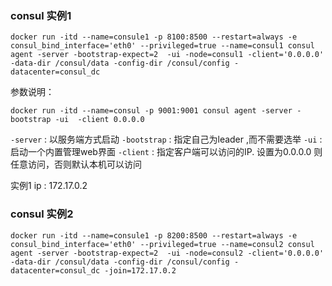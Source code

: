  
 ### consul 实例1
    docker run -itd --name=consule1 -p 8100:8500 --restart=always -e consul_bind_interface='eth0' --privileged=true --name=consul1 consul agent -server -bootstrap-expect=2  -ui -node=consul1 -client='0.0.0.0' -data-dir /consul/data -config-dir /consul/config -datacenter=consul_dc


参数说明：  
```
docker run -itd --name=consul -p 9001:9001 consul agent -server -bootstrap -ui  -client 0.0.0.0
```
`-server` : 以服务端方式启动
`-bootstrap` : 指定自己为leader ,而不需要选举
`-ui` : 启动一个内置管理web界面
`-client` : 指定客户端可以访问的IP. 设置为0.0.0.0 则任意访问，否则默认本机可以访问


实例1 ip : 172.17.0.2
### consul 实例2
    docker run -itd --name=consule1 -p 8200:8500 --restart=always -e consul_bind_interface='eth0' --privileged=true --name=consul2 consul agent -server -bootstrap-expect=2  -ui -node=consul2 -client='0.0.0.0' -data-dir /consul/data -config-dir /consul/config -datacenter=consul_dc -join=172.17.0.2